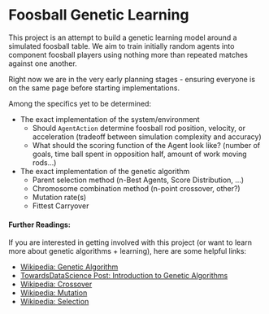 # Foosball Genetic Learning

This project is an attempt to build a genetic learning model around a simulated foosball table. We aim to train initially random agents into component foosball players using nothing more than repeated matches against one another. 

Right now we are in the very early planning stages - ensuring everyone is on the same page before starting implementations.

Among the specifics yet to be determined:

- The exact implementation of the system/environment
    - Should `AgentAction` determine foosball rod position, velocity, or acceleration (tradeoff between simulation complexity and accuracy)
    - What should the scoring function of the Agent look like? (number of goals, time ball spent in opposition half, amount of work moving rods...)
- The exact implementation of the genetic algorithm
    - Parent selection method (n-Best Agents, Score Distribution, ...)
    - Chromosome combination method (n-point crossover, other?)
    - Mutation rate(s) 
    - Fittest Carryover

#### Further Readings:

If you are interested in getting involved with this project (or want to learn more about genetic algorithms + learning), here are some helpful links:

- [Wikipedia: Genetic Algorithm](https://en.wikipedia.org/wiki/Genetic_algorithm)
- [TowardsDataScience Post: Introduction to Genetic Algorithms](https://towardsdatascience.com/introduction-to-genetic-algorithms-including-example-code-e396e98d8bf3)
- [Wikipedia: Crossover](https://en.wikipedia.org/wiki/Crossover_(genetic_algorithm))
- [Wikipedia: Mutation](https://en.wikipedia.org/wiki/Mutation_(genetic_algorithm))
- [Wikipedia: Selection](https://en.wikipedia.org/wiki/Selection_(genetic_algorithm))

